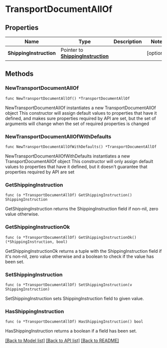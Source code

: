 # TransportDocumentAllOf

## Properties

Name | Type | Description | Notes
------------ | ------------- | ------------- | -------------
**ShippingInstruction** | Pointer to [**ShippingInstruction**](shippingInstruction.md) |  | [optional] 

## Methods

### NewTransportDocumentAllOf

`func NewTransportDocumentAllOf() *TransportDocumentAllOf`

NewTransportDocumentAllOf instantiates a new TransportDocumentAllOf object
This constructor will assign default values to properties that have it defined,
and makes sure properties required by API are set, but the set of arguments
will change when the set of required properties is changed

### NewTransportDocumentAllOfWithDefaults

`func NewTransportDocumentAllOfWithDefaults() *TransportDocumentAllOf`

NewTransportDocumentAllOfWithDefaults instantiates a new TransportDocumentAllOf object
This constructor will only assign default values to properties that have it defined,
but it doesn't guarantee that properties required by API are set

### GetShippingInstruction

`func (o *TransportDocumentAllOf) GetShippingInstruction() ShippingInstruction`

GetShippingInstruction returns the ShippingInstruction field if non-nil, zero value otherwise.

### GetShippingInstructionOk

`func (o *TransportDocumentAllOf) GetShippingInstructionOk() (*ShippingInstruction, bool)`

GetShippingInstructionOk returns a tuple with the ShippingInstruction field if it's non-nil, zero value otherwise
and a boolean to check if the value has been set.

### SetShippingInstruction

`func (o *TransportDocumentAllOf) SetShippingInstruction(v ShippingInstruction)`

SetShippingInstruction sets ShippingInstruction field to given value.

### HasShippingInstruction

`func (o *TransportDocumentAllOf) HasShippingInstruction() bool`

HasShippingInstruction returns a boolean if a field has been set.


[[Back to Model list]](../README.md#documentation-for-models) [[Back to API list]](../README.md#documentation-for-api-endpoints) [[Back to README]](../README.md)


